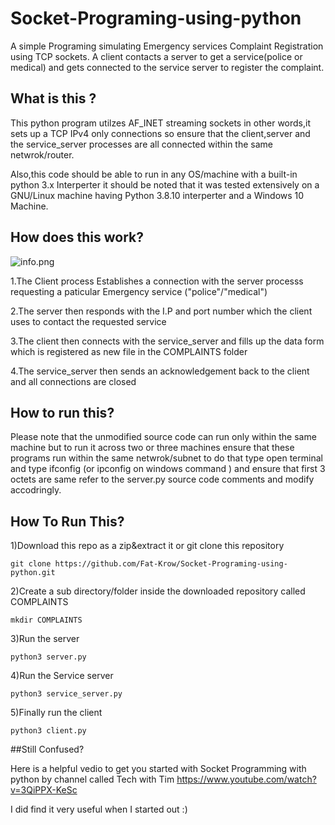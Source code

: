 # Socket-Programing-using-python
A simple Programing simulating Emergency services Complaint Registration using TCP sockets.
A client contacts a server to get a service(police or medical)
and gets connected to the service server to register the complaint.
## What is this ?

  This python program utilzes AF_INET streaming sockets in other words,it sets up a TCP  IPv4 only connections
  so ensure that the client,server and the service_server processes are all connected within the same netwrok/router.

  Also,this code should be able to run in any OS/machine with a built-in python 3.x Interperter it should be noted that 
  it was tested extensively on a GNU/Linux machine having Python 3.8.10 interperter and a Windows 10 Machine.

## How does this work?
   ![info.png](https://user-images.githubusercontent.com/91942626/177193455-9dff60b9-d379-4493-bbcd-58e0a644c898.png)

   1.The Client process Establishes a connection with the server processs requesting a paticular Emergency service ("police"/"medical")
   
   2.The server then responds with the I.P and port number which the client uses to contact the requested service
   
   3.The client then connects with  the service_server and fills up the data form which is registered as new file in the COMPLAINTS folder
   
   4.The service_server then sends an acknowledgement back to the client and  all connections are closed
   
## How to run  this?
  Please note that the unmodified source code can run only within the same machine
  but to run it across  two or three machines ensure that
  these programs run within the same netwrok/subnet 
  to do that type open terminal and type ifconfig (or ipconfig on windows command )
  and ensure that first 3 octets are same refer to the server.py source code comments and modify accodringly.

    
## How To Run This?
1)Download this repo as a zip&extract it  or git clone this repository
    
    git clone https://github.com/Fat-Krow/Socket-Programing-using-python.git

2)Create a sub directory/folder inside the downloaded repository called COMPLAINTS
    
    mkdir COMPLAINTS

3)Run the server
 
    python3 server.py
    
4)Run the Service server

    python3 service_server.py
    
5)Finally run  the client

    python3 client.py

##Still Confused?
  
  Here is a helpful vedio to get you started with Socket Programming with python by channel called Tech with Tim
  https://www.youtube.com/watch?v=3QiPPX-KeSc
  
  I did find  it very useful when I started out :) 
